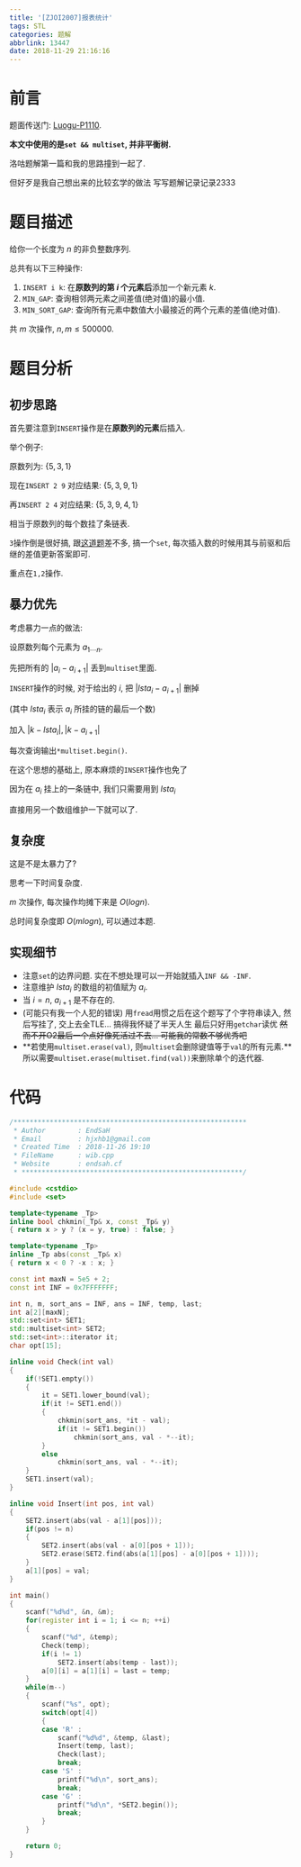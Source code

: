 ```yaml
---
title: '[ZJOI2007]报表统计'
tags: STL
categories: 题解
abbrlink: 13447
date: 2018-11-29 21:16:16
---
```


# 前言

题面传送门: [Luogu-P1110](https://www.luogu.org/problemnew/show/P1110).

**本文中使用的是`set && multiset`, 并非平衡树.**

洛咕题解第一篇和我的思路撞到一起了.

但好歹是我自己想出来的比较玄学的做法 写写题解记录记录2333

# 题目描述

给你一个长度为 $n$ 的非负整数序列.

总共有以下三种操作:

1. `INSERT i k`: 在**原数列的第 $i$ 个元素后**添加一个新元素 $k$.
2. `MIN_GAP`: 查询相邻两元素之间差值(绝对值)的最小值.
3. `MIN_SORT_GAP`: 查询所有元素中数值大小最接近的两个元素的差值(绝对值).

共 $m$ 次操作, $n,m \le 500000$.

<!-- more -->

# 题目分析

## 初步思路

首先要注意到`INSERT`操作是在**原数列的元素**后插入.

举个例子:

原数列为: $\lbrace 5,3,1 \rbrace$

现在`INSERT 2 9` 对应结果: $\lbrace 5,3,9,1 \rbrace$

再`INSERT 2 4` 对应结果: $\lbrace 5,3,9,4,1 \rbrace$

相当于原数列的每个数挂了条链表.

`3`操作倒是很好搞, 跟[这道题](https://www.luogu.org/problemnew/show/P2234)差不多, 搞一个`set`, 每次插入数的时候用其与前驱和后继的差值更新答案即可.

重点在`1,2`操作.

## 暴力优先

考虑暴力一点的做法: 

设原数列每个元素为 $a_{1 \cdots n}$.

先把所有的 $|a_i-a_{i+1}|$ 丢到`multiset`里面.

 `INSERT`操作的时候, 对于给出的 $i$, 把 $|lsta_i-a_{i+1}|$ 删掉

 (其中 $lsta_i$ 表示 $a_i$ 所挂的链的最后一个数)

 加入 $|k-lsta_i|,|k-a_{i+1}|$

 每次查询输出`*multiset.begin()`.

在这个思想的基础上, 原本麻烦的`INSERT`操作也免了

因为在 $a_i$ 挂上的一条链中, 我们只需要用到 $lsta_i$

直接用另一个数组维护一下就可以了.

## 复杂度

这是不是太暴力了?

思考一下时间复杂度.

$m$ 次操作, 每次操作均摊下来是 $O(logn)$.

总时间复杂度即 $O(mlogn)$, 可以通过本题.

## 实现细节
+ 注意`set`的边界问题. 实在不想处理可以一开始就插入`INF && -INF`.
+ 注意维护 $lsta_i$ 的数组的初值赋为 $a_i$.
+ 当 $i=n$, $a_{i+1}$ 是不存在的.
+ (可能只有我一个人犯的错误) 用`fread`用惯之后在这个题写了个字符串读入, 然后写挂了, 交上去全TLE... 搞得我怀疑了半天人生 最后只好用`getchar`读优 ~~然而不开O2最后一个点好像死活过不去... 可能我的常数不够优秀吧~~
+ **若使用`multiset.erase(val)`, 则`multiset`会删除键值等于`val`的所有元素.**所以需要`multiset.erase(multiset.find(val))`来删除单个的迭代器.

# 代码
```cpp
/**********************************************************
 * Author        : EndSaH 
 * Email         : hjxhb1@gmail.com
 * Created Time  : 2018-11-26 19:10
 * FileName      : wib.cpp
 * Website       : endsah.cf
 * *******************************************************/

#include <cstdio>
#include <set>

template<typename _Tp>
inline bool chkmin(_Tp& x, const _Tp& y)
{ return x > y ? (x = y, true) : false; }

template<typename _Tp>
inline _Tp abs(const _Tp& x)
{ return x < 0 ? -x : x; }

const int maxN = 5e5 + 2;
const int INF = 0x7FFFFFFF;

int n, m, sort_ans = INF, ans = INF, temp, last;
int a[2][maxN];
std::set<int> SET1;
std::multiset<int> SET2;
std::set<int>::iterator it;
char opt[15];

inline void Check(int val)
{
    if(!SET1.empty())
    {
        it = SET1.lower_bound(val);
        if(it != SET1.end())
        {
            chkmin(sort_ans, *it - val);
            if(it != SET1.begin())
                chkmin(sort_ans, val - *--it);
        }
        else
            chkmin(sort_ans, val - *--it);
    }
    SET1.insert(val);
}

inline void Insert(int pos, int val)
{
    SET2.insert(abs(val - a[1][pos]));
    if(pos != n)
    {
        SET2.insert(abs(val - a[0][pos + 1]));
        SET2.erase(SET2.find(abs(a[1][pos] - a[0][pos + 1])));
    }
    a[1][pos] = val;
}

int main()
{
    scanf("%d%d", &n, &m);
    for(register int i = 1; i <= n; ++i)
    {
        scanf("%d", &temp);
        Check(temp);
        if(i != 1)
            SET2.insert(abs(temp - last));
        a[0][i] = a[1][i] = last = temp;
    }
    while(m--)
    {
        scanf("%s", opt);
        switch(opt[4])
        {
        case 'R' :
            scanf("%d%d", &temp, &last);
            Insert(temp, last);
            Check(last);
            break;
        case 'S' :
            printf("%d\n", sort_ans);
            break;
        case 'G' :
            printf("%d\n", *SET2.begin());
            break;
        }
    }

    return 0;
}
```
